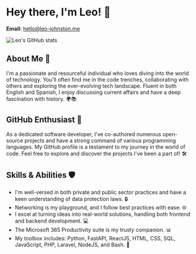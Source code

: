 # Hey there, I'm Leo! 👋

**Email:** hello@leo-johnston.me

![Leo's GitHub stats](https://github-readme-stats.vercel.app/api?username=Daftscientist&show_icons=true&theme=transparent)


## About Me 🚀

I'm a passionate and resourceful individual who loves diving into the world of technology. You'll often find me in the code trenches, collaborating with others and exploring the ever-evolving tech landscape. Fluent in both English and Spanish, I enjoy discussing current affairs and have a deep fascination with history. 🌍📚

## GitHub Enthusiast 🌟

As a dedicated software developer, I've co-authored numerous open-source projects and have a strong command of various programming languages. My GitHub profile is a testament to my journey in the world of code. Feel free to explore and discover the projects I've been a part of! 🛠️

## Skills & Abilities 🛡️

- I'm well-versed in both private and public sector practices and have a keen understanding of data protection laws. 🔒
- Networking is my playground, and I follow best practices with ease. 🌐
- I excel at turning ideas into real-world solutions, handling both frontend and backend development. 💻
- The Microsoft 365 Productivity suite is my trusty companion. 📊
- My toolbox includes: Python, FastAPI, ReactJS, HTML, CSS, SQL, JavaScript, PHP, Laravel, NodeJS, and Bash. 🧰
